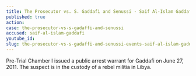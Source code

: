 ```yaml
---
title: The Prosecutor vs. S. Gaddafi and Senussi - Saif Al-Islam Gaddafi
published: true
action:
case: the-prosecutor-vs-s-gadaffi-and-senussi
accused: saif-al-islam-gaddafi
youtube_id:
slug: the-prosecutor-vs-s-gadaffi-and-senussi-events-saif-al-islam-gaddafi
---
```



Pre-Trial Chamber I issued a public arrest warrant for Gaddafi on June 27, 2011. The suspect is in the custody of a rebel militia in Libya.
